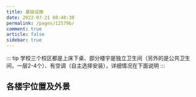 ```yaml
---
title: 基础设施
date: 2022-07-21 08:48:38
permalink: /pages/12579b/
comment: true
article: false
sidebar: true
---
```



::: tip 
学校三个校区都是上床下桌、部分楼宇是独立卫生间（另外的是公共卫生间，一层2-4个）、有空调（自主选择安装），详细情况在下面说明
:::

## 各楼宇位置及外景


